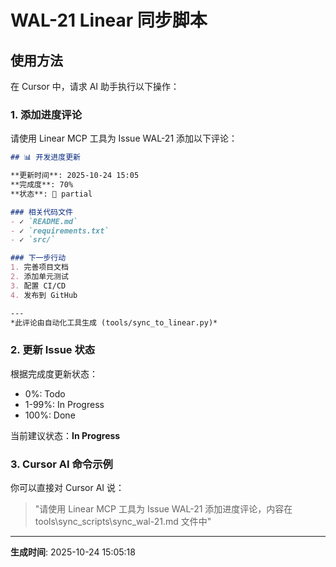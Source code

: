 # WAL-21 Linear 同步脚本

## 使用方法
在 Cursor 中，请求 AI 助手执行以下操作：

### 1. 添加进度评论

请使用 Linear MCP 工具为 Issue WAL-21 添加以下评论：

```markdown
## 📊 开发进度更新

**更新时间**: 2025-10-24 15:05
**完成度**: 70%
**状态**: 🔄 partial

### 相关代码文件
- ✓ `README.md`
- ✓ `requirements.txt`
- ✓ `src/`

### 下一步行动
1. 完善项目文档
2. 添加单元测试
3. 配置 CI/CD
4. 发布到 GitHub

---
*此评论由自动化工具生成 (tools/sync_to_linear.py)*
```

### 2. 更新 Issue 状态

根据完成度更新状态：
- 0%: Todo
- 1-99%: In Progress  
- 100%: Done

当前建议状态：**In Progress**

### 3. Cursor AI 命令示例

你可以直接对 Cursor AI 说：

> "请使用 Linear MCP 工具为 Issue WAL-21 添加进度评论，内容在 tools\sync_scripts\sync_wal-21.md 文件中"

---

**生成时间**: 2025-10-24 15:05:18
